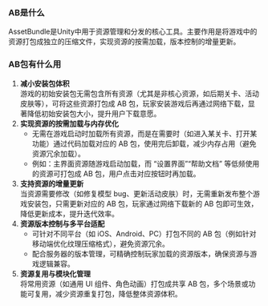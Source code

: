 ### AB是什么
AssetBundle是Unity中用于资源管理和分发的核心工具。主要作用是将游戏中的资源打包成独立的压缩文件，实现资源的按需加载，版本控制的增量更新。
### AB包有什么用
1. **减小安装包体积**  
    游戏的初始安装包无需包含所有资源（尤其是非核心资源，如后期关卡、活动皮肤等），可将这些资源打包成 AB 包，玩家安装游戏后再通过网络下载，显著降低初始安装包大小，提升用户下载意愿。
2. **实现资源的按需加载与内存优化**
    - 无需在游戏启动时加载所有资源，而是在需要时（如进入某关卡、打开某功能）通过代码加载对应的 AB 包，使用完后卸载，减少内存占用（避免资源冗余加载）。
    - 例如：主界面资源随游戏启动加载，而 “设置界面”“帮助文档” 等低频使用的资源可打包成 AB 包，用户点击对应按钮时再加载。
3. **支持资源的增量更新**  
    当资源需要修改（如修复模型 bug、更新活动皮肤）时，无需重新发布整个游戏安装包，只需更新对应的 AB 包，玩家通过网络下载新的 AB 包即可生效，降低更新成本，提升迭代效率。
4. **资源版本控制与多平台适配**
    - 可针对不同平台（如 iOS、Android、PC）打包不同的 AB 包（例如针对移动端优化纹理压缩格式），避免资源冗余。
    - 配合服务器的版本管理，可精确控制玩家加载的资源版本，确保资源与游戏逻辑兼容。
5. **资源复用与模块化管理**  
    将常用资源（如通用 UI 组件、角色动画）打包成共享 AB 包，多个场景或功能可复用，减少资源重复打包，降低整体资源体积。